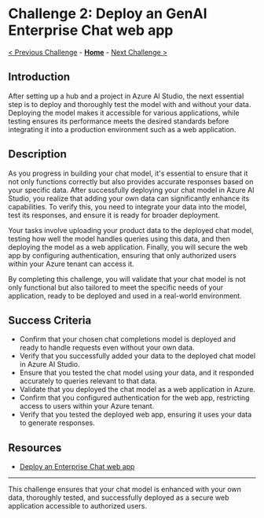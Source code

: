 # Challenge 2: Deploy an GenAI Enterprise Chat web app

 [< Previous Challenge](./Challenge1-Foundamentas.md) - **[Home](../README.md)** - [Next Challenge >](./Challenge3-Foundamentals.md)


## Introduction
After setting up a hub and a project in Azure AI Studio, the next essential step is to deploy and thoroughly test the model with and without your data. Deploying the model makes it accessible for various applications, while testing ensures its performance meets the desired standards before integrating it into a production environment such as a web application.


## Description
As you progress in building your chat model, it's essential to ensure that it not only functions correctly but also provides accurate responses based on your specific data. After successfully deploying your chat model in Azure AI Studio, you realize that adding your own data can significantly enhance its capabilities. To verify this, you need to integrate your data into the model, test its responses, and ensure it is ready for broader deployment.

Your tasks involve uploading your product data to the deployed chat model, testing how well the model handles queries using this data, and then deploying the model as a web application. Finally, you will secure the web app by configuring authentication, ensuring that only authorized users within your Azure tenant can access it.

By completing this challenge, you will validate that your chat model is not only functional but also tailored to meet the specific needs of your application, ready to be deployed and used in a real-world environment.

## Success Criteria

- Confirm that your chosen chat completions model is deployed and ready to handle requests even without your own data.
- Verify that you successfully added your data to the deployed chat model in Azure AI Studio.
- Ensure that you tested the chat model using your data, and it responded accurately to queries relevant to that data.
- Validate that you deployed the chat model as a web application in Azure.
- Confirm that you configured authentication for the web app, restricting access to users within your Azure tenant.
- Verify that you tested the deployed web app, ensuring it uses your data to generate responses.


## Resources
- [Deploy an Enterprise Chat web app](https://learn.microsoft.com/en-us/azure/ai-studio/tutorials/deploy-chat-web-app)


---

This challenge ensures that your chat model is enhanced with your own data, thoroughly tested, and successfully deployed as a secure web application accessible to authorized users.



